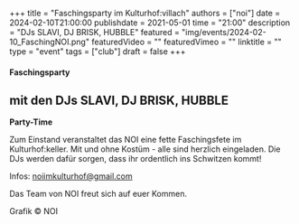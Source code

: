 +++
title = "Faschingsparty im Kulturhof:villach"
authors = ["noi"]
date = 2024-02-10T21:00:00
publishdate = 2021-05-01
time = "21:00"
description = "DJs SLAVI, DJ BRISK, HUBBLE"
featured = "img/events/2024-02-10_FaschingNOI.png"
featuredVideo = ""
featuredVimeo = ""
linktitle = ""
type = "event"
tags = ["club"]
draft = false
+++


#### Faschingsparty 
## mit den DJs SLAVI, DJ BRISK, HUBBLE

**Party-Time**

Zum Einstand veranstaltet das NOI eine fette Faschingsfete im Kulturhof:keller. Mit und ohne Kostüm - alle sind herzlich eingeladen. Die DJs werden dafür sorgen, dass ihr ordentlich ins Schwitzen kommt!

Infos: noiimkulturhof@gmail.com

Das Team von NOI freut sich auf euer Kommen.

Grafik © NOI
